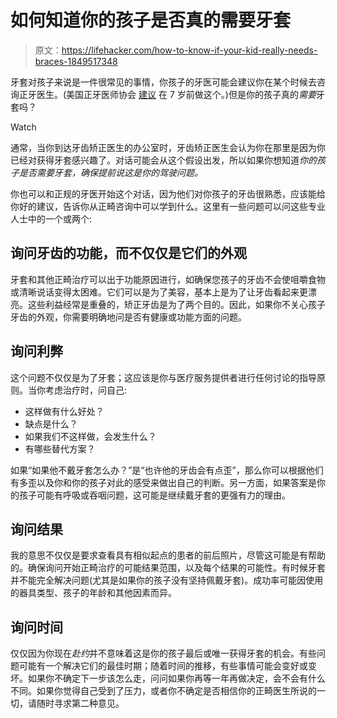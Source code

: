 # 如何知道你的孩子是否真的需要牙套

> 原文：<https://lifehacker.com/how-to-know-if-your-kid-really-needs-braces-1849517348>

牙套对孩子来说是一件很常见的事情，你孩子的牙医可能会建议你在某个时候去咨询正牙医生。(美国正牙医师协会 [建议](https://lifehacker.com/before-your-kid-gets-braces-consider-these-five-factor-1830828291) 在 7 岁前做这个。)但是你的孩子真的*需要*牙套吗？

Watch

通常，当你到达牙齿矫正医生的办公室时，牙齿矫正医生会认为你在那里是因为你已经对获得牙套感兴趣了。对话可能会从这个假设出发，所以如果你想知道*你的孩子是否需要牙套，确保提前说这是你的驾驶问题。*

你也可以和正规的牙医开始这个对话，因为他们对你孩子的牙齿很熟悉，应该能给你好的建议，告诉你从正畸咨询中可以学到什么。这里有一些问题可以问这些专业人士中的一个或两个:

## 询问牙齿的功能，而不仅仅是它们的外观

牙套和其他正畸治疗可以出于功能原因进行，如确保您孩子的牙齿不会使咀嚼食物或清晰说话变得太困难。它们可以是为了美容，基本上是为了让牙齿看起来更漂亮。这些利益经常是重叠的，矫正牙齿是为了两个目的。因此，如果你不关心孩子牙齿的外观，你需要明确地问是否有健康或功能方面的问题。

## 询问利弊

这个问题不仅仅是为了牙套；这应该是你与医疗服务提供者进行任何讨论的指导原则。当你考虑治疗时，问自己:

*   这样做有什么好处？
*   缺点是什么？
*   如果我们不这样做，会发生什么？
*   有哪些替代方案？

如果“如果他不戴牙套怎么办？”是“也许他的牙齿会有点歪”，那么你可以根据他们有多歪以及你和你的孩子对此的感受来做出自己的判断。另一方面，如果答案是你的孩子可能有呼吸或吞咽问题，这可能是继续戴牙套的更强有力的理由。

## **询问结果**

我的意思不仅仅是要求查看具有相似起点的患者的前后照片，尽管这可能是有帮助的。确保询问开始正畸治疗的可能结果范围，以及每个结果的可能性。有时候牙套并不能完全解决问题(尤其是如果你的孩子没有坚持佩戴牙套)。成功率可能因使用的器具类型、孩子的年龄和其他因素而异。

## 询问时间

仅仅因为你现在*赴约*并不意味着这是你的孩子最后或唯一获得牙套的机会。有些问题可能有一个解决它们的最佳时期；随着时间的推移，有些事情可能会变好或变坏。如果你不确定下一步该怎么走，问问如果你再等一年再做决定，会不会有什么不同。如果你觉得自己受到了压力，或者你不确定是否相信你的正畸医生所说的一切，请随时寻求第二种意见。